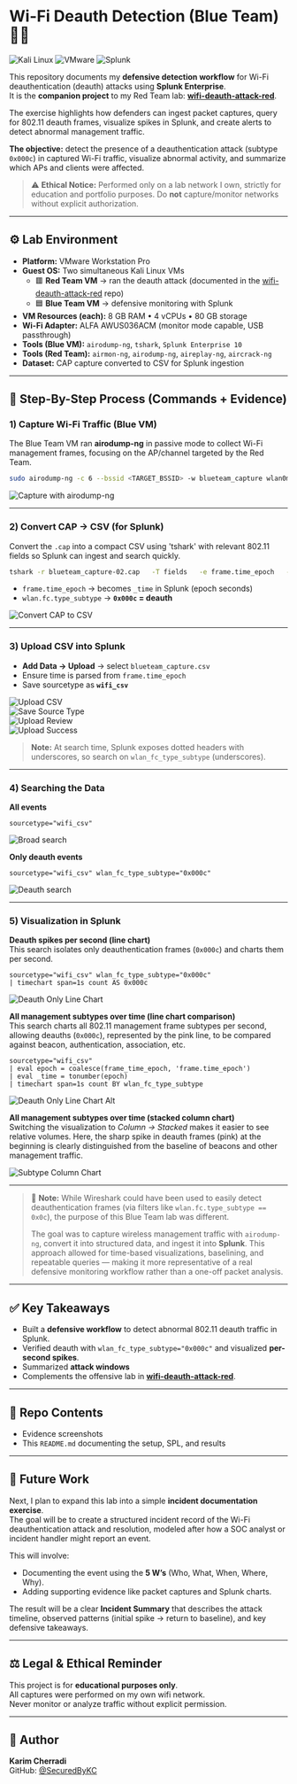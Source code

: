 # Wi-Fi Deauth Detection (Blue Team) 🔵📡
![Kali Linux](https://img.shields.io/badge/Tested%20On-Kali%20Linux%202025.1-blue?logo=kalilinux)
![VMware](https://img.shields.io/badge/Platform-VMware%20Workstation-lightgrey?logo=vmware)
![Splunk](https://img.shields.io/badge/Tool-Splunk%20Enterprise-green?logo=splunk)

This repository documents my **defensive detection workflow** for Wi-Fi deauthentication (deauth) attacks using **Splunk Enterprise**.  
It is the **companion project** to my Red Team lab: **[wifi-deauth-attack-red](https://github.com/SecuredByKC/wifi-deauth-attack-red)**.

The exercise highlights how defenders can ingest packet captures, query for 802.11 deauth frames, visualize spikes in Splunk, and create alerts to detect abnormal management traffic.

**The objective:** detect the presence of a deauthentication attack (subtype `0x000c`) in captured Wi-Fi traffic, visualize abnormal activity, and summarize which APs and clients were affected.

> ⚠️ **Ethical Notice:** Performed only on a lab network I own, strictly for education and portfolio purposes. Do **not** capture/monitor networks without explicit authorization.

---

## ⚙️ Lab Environment

- **Platform:** VMware Workstation Pro  
- **Guest OS:** Two simultaneous Kali Linux VMs  
  - 🟥 **Red Team VM** → ran the deauth attack (documented in the [wifi-deauth-attack-red](https://github.com/SecuredByKC/wifi-deauth-attack-red) repo)  
  - 🟦 **Blue Team VM** → defensive monitoring with Splunk  
- **VM Resources (each):** 8 GB RAM • 4 vCPUs • 80 GB storage  
- **Wi-Fi Adapter:** ALFA AWUS036ACM (monitor mode capable, USB passthrough)  
- **Tools (Blue VM):** `airodump-ng`, `tshark`, `Splunk Enterprise 10`
- **Tools (Red Team):** `airmon-ng`, `airodump-ng`, `aireplay-ng`, `aircrack-ng`
- **Dataset:** CAP capture converted to CSV for Splunk ingestion  

---

## 📸 Step-By-Step Process (Commands + Evidence)

### 1) Capture Wi-Fi Traffic (Blue VM)
The Blue Team VM ran **airodump-ng** in passive mode to collect Wi-Fi management frames, focusing on the AP/channel targeted by the Red Team.

```bash
sudo airodump-ng -c 6 --bssid <TARGET_BSSID> -w blueteam_capture wlan0mon
```

![Capture with airodump-ng](./01-CAP-Capture.png)

---

### 2) Convert CAP → CSV (for Splunk)
Convert the `.cap` into a compact CSV using 'tshark' with relevant 802.11 fields so Splunk can ingest and search quickly.

```bash
tshark -r blueteam_capture-02.cap   -T fields   -e frame.time_epoch   -e wlan.fc.type   -e wlan.fc.type_subtype   -e wlan.sa   -e wlan.da   -e wlan.bssid   -E header=y -E separator=,   > blueteam_capture.csv
```

- `frame.time_epoch` → becomes `_time` in Splunk (epoch seconds)  
- `wlan.fc.type_subtype` → **`0x000c` = deauth**

![Convert CAP to CSV](./02-Convert-To-CSV-Splunk.png)

---

### 3) Upload CSV into Splunk
- **Add Data → Upload** → select `blueteam_capture.csv`  
- Ensure time is parsed from `frame.time_epoch`  
- Save sourcetype as **`wifi_csv`**

![Upload CSV](./03-Splunk-Upload.png)  
![Save Source Type](./05-Splunk-SourceType.png)  
![Upload Review](./06-Splunk-Upload-Review.png)  
![Upload Success](./07-Splunk-Upload-Success.png)

> **Note:** At search time, Splunk exposes dotted headers with underscores, so search on `wlan_fc_type_subtype` (underscores).

---

### 4) Searching the Data

**All events**
```spl
sourcetype="wifi_csv"
```
![Broad search](./08-Splunk-Broad-Search.png)

**Only deauth events**
```spl
sourcetype="wifi_csv" wlan_fc_type_subtype="0x000c"
```
![Deauth search](./09-Splunk-Deauth-Search.png)

---

### 5) Visualization in Splunk

**Deauth spikes per second (line chart)**  
This search isolates only deauthentication frames (`0x000c`) and charts them per second.  

```spl
sourcetype="wifi_csv" wlan_fc_type_subtype="0x000c"
| timechart span=1s count AS 0x000c
```

![Deauth Only Line Chart](./10A-Splunk-Deauth-Line-Chart.png) 

**All management subtypes over time (line chart comparison)**  
This search charts all 802.11 management frame subtypes per second, allowing deauths (`0x000c`), represented by the pink line, to be compared against beacon, authentication, association, etc.  

```spl
sourcetype="wifi_csv"
| eval epoch = coalesce(frame_time_epoch, 'frame.time_epoch')
| eval _time = tonumber(epoch)
| timechart span=1s count BY wlan_fc_type_subtype
```

![Deauth Only Line Chart Alt](./10B-Splunk-Deauth-Line-Chart.png)  

**All management subtypes over time (stacked column chart)**  
Switching the visualization to *Column → Stacked* makes it easier to see relative volumes. Here, the sharp spike in deauth frames (pink) at the beginning is clearly distinguished from the baseline of beacons and other management traffic.  

![Subtype Column Chart](./10C-Splunk-Deauth-Chart.png)

---

> 📝 **Note:** While Wireshark could have been used to easily detect deauthentication frames (via filters like `wlan.fc.type_subtype == 0x0c`), the purpose of this Blue Team lab was different.  
>  
> The goal was to capture wireless management traffic with `airodump-ng`, convert it into structured data, and ingest it into **Splunk**. This approach allowed for time-based visualizations, baselining, and repeatable queries — making it more representative of a real defensive monitoring workflow rather than a one-off packet analysis.

---

## ✅ Key Takeaways

- Built a **defensive workflow** to detect abnormal 802.11 deauth traffic in Splunk.  
- Verified deauth with `wlan_fc_type_subtype="0x000c"` and visualized **per-second spikes**.  
- Summarized **attack windows**  
- Complements the offensive lab in **[wifi-deauth-attack-red](https://github.com/SecuredByKC/wifi-deauth-attack-red)**.

---

## 📂 Repo Contents

- Evidence screenshots  
- This `README.md` documenting the setup, SPL, and results  

---

## 🔮 Future Work  

Next, I plan to expand this lab into a simple **incident documentation exercise**.  
The goal will be to create a structured incident record of the Wi-Fi deauthentication attack and resolution, modeled after how a SOC analyst or incident handler might report an event.  

This will involve:  
- Documenting the event using the **5 W’s** (Who, What, When, Where, Why).  
- Adding supporting evidence like packet captures and Splunk charts.

The result will be a clear **Incident Summary** that describes the attack timeline, observed patterns (initial spike → return to baseline), and key defensive takeaways.

---

## ⚖️ Legal & Ethical Reminder

This project is for **educational purposes only**.  
All captures were performed on my own wifi network.  
Never monitor or analyze traffic without explicit permission.

---

## 👤 Author

**Karim Cherradi**  
GitHub: [@SecuredByKC](https://github.com/SecuredByKC)
